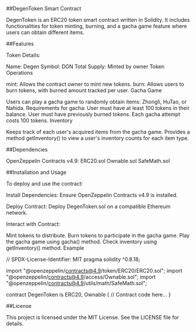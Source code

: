 ##DegenToken Smart Contract

DegenToken is an ERC20 token smart contract written in Solidity. It includes functionalities for token minting, burning, and a gacha game feature where users can obtain different items.

##Features

Token Details:

Name: Degen
Symbol: DGN
Total Supply: Minted by owner
Token Operations

mint: Allows the contract owner to mint new tokens.
burn: Allows users to burn tokens, with burned amount tracked per user.
Gacha Game

Users can play a gacha game to randomly obtain items: Zhongli, HuTao, or Nahida.
Requirements for gacha:
User must have at least 100 tokens in their balance.
User must have previously burned tokens.
Each gacha attempt costs 100 tokens.
Inventory

Keeps track of each user's acquired items from the gacha game.
Provides a method getInventory() to view a user's inventory counts for each item type.

##Dependencies

OpenZeppelin Contracts v4.9:
ERC20.sol
Ownable.sol
SafeMath.sol

##Installation and Usage

To deploy and use the contract:

Install Dependencies: Ensure OpenZeppelin Contracts v4.9 is installed.

Deploy Contract: Deploy DegenToken.sol on a compatible Ethereum network.

Interact with Contract:

Mint tokens to distribute.
Burn tokens to participate in the gacha game.
Play the gacha game using gacha() method.
Check inventory using getInventory() method.
Example

// SPDX-License-Identifier: MIT
pragma solidity ^0.8.18;

import "@openzeppelin/contracts@4.9/token/ERC20/ERC20.sol";
import "@openzeppelin/contracts@4.9/access/Ownable.sol";
import "@openzeppelin/contracts@4.9/utils/math/SafeMath.sol";

contract DegenToken is ERC20, Ownable {
    // Contract code here...
}

##License

This project is licensed under the MIT License. See the LICENSE file for details.
